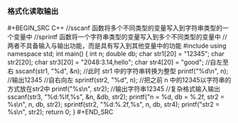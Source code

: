 <!-- -------------------------2020年11月21日 ---- 14时11分------------------------- -->

### 格式化读取输出

#+BEGIN_SRC C++
//sscanf 函数将多个不同类型的变量写入到字符串类型的一个变量中
//sprintf 函数将一个字符串类型的变量写入到多个不同类型的变量中
//两者不具备输入与输出功能，而是具有写入到其他变量中的功能
#include<iostream>
using namespace std;
int main() {
    int n;
    double db;
    char str1[20] = "12345";
    char str2[20];
    char str3[20] = "2048:3.14,hello";
    char str4[20] = "good";
//自左至右
    sscanf(str1, "%d", &n); //此时 str1 中的字符串转换为整型
    printf("%d\n", n);  //输出12345
//自右向左
    sprintf(str2, "%d", n); //把之前 n 中的12345以字符串的方式放在str2中
    printf("%s\n", str2);   //输出字符串12345
//复杂格式输入输出
    sscanf(str3, "%d:%lf,%s", &n, &db, str2);
    printf("n = %d, db = %.2f, str2 = %s\n", n, db, str2);
    sprintf(str2, "%d:%.2f,%s", n, db, str4);
    printf("str2 = %s\n", str2);
    return 0;
}
#+END_SRC
